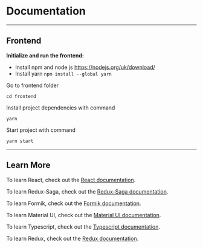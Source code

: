 # Documentation

---

## **Frontend**
**Initialize and run the frontend:**

- Install npm and node js https://nodejs.org/uk/download/
- Install yarn `npm install --global yarn`


Go to frontend folder

`cd frontend`

Install project dependencies with command

`yarn`


Start project with command

`yarn start`

---

## Learn More

To learn React, check out the [React documentation](https://reactjs.org/).

To learn Redux-Saga, check out the [Redux-Saga documentation](https://redux-saga.js.org/).

To learn Formik, check out the [Formik documentation](https://formik.org/docs).

To learn Material UI, check out the [Material UI documentation](https://mui.com/).

To learn Typescript, check out the [Typescript documentation](https://www.typescriptlang.org/).

To learn Redux, check out the [Redux documentation](https://redux.js.org/).

